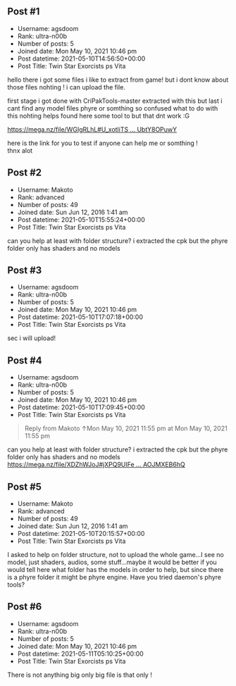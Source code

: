 ## Post #1
- Username: agsdoom
- Rank: ultra-n00b
- Number of posts: 5
- Joined date: Mon May 10, 2021 10:46 pm
- Post datetime: 2021-05-10T14:56:50+00:00
- Post Title: Twin Star Exorcists ps Vita

hello there i got some files i like to extract from game! but i dont know about those files nohting !  i can upload the file. 

first stage i got done  with CriPakTools-master  extracted with this but last i cant find any model files phyre  or somthing so confused what to do with this  nohting helps found here some tool to but that dnt work :G 

[https://mega.nz/file/WGIgRLhL#U_xotliTS ... UbtY8OPuwY](https://mega.nz/file/WGIgRLhL#U_xotliTStyZoti6kn20_lfV-0fIN5wTIUbtY8OPuwY)

here is the link for you to test  if anyone can help me or somthing !  
thnx alot
## Post #2
- Username: Makoto
- Rank: advanced
- Number of posts: 49
- Joined date: Sun Jun 12, 2016 1:41 am
- Post datetime: 2021-05-10T15:55:24+00:00
- Post Title: Twin Star Exorcists ps Vita

can you help at least with folder structure? i extracted the cpk but the phyre folder only has shaders and no models
## Post #3
- Username: agsdoom
- Rank: ultra-n00b
- Number of posts: 5
- Joined date: Mon May 10, 2021 10:46 pm
- Post datetime: 2021-05-10T17:07:18+00:00
- Post Title: Twin Star Exorcists ps Vita

sec i will upload!
## Post #4
- Username: agsdoom
- Rank: ultra-n00b
- Number of posts: 5
- Joined date: Mon May 10, 2021 10:46 pm
- Post datetime: 2021-05-10T17:09:45+00:00
- Post Title: Twin Star Exorcists ps Vita

> Reply from Makoto ↑Mon May 10, 2021 11:55 pm at Mon May 10, 2021 11:55 pm
>
> 
can you help at least with folder structure? i extracted the cpk but the phyre folder only has shaders and no models
[https://mega.nz/file/XDZhWJoJ#jXPQ9UIFe ... AOJMXEB6hQ](https://mega.nz/file/XDZhWJoJ#jXPQ9UIFeTlaFKBA5nUuSgbUE6O74lJ6QAOJMXEB6hQ)
## Post #5
- Username: Makoto
- Rank: advanced
- Number of posts: 49
- Joined date: Sun Jun 12, 2016 1:41 am
- Post datetime: 2021-05-10T20:15:57+00:00
- Post Title: Twin Star Exorcists ps Vita

I asked to help on folder structure, not to upload the whole game...I see no model, just shaders, audios, some stuff...maybe it would be better if you would tell here what folder has the models in order to help, but since there is a phyre folder it might be phyre engine. Have you tried daemon's phyre tools?
## Post #6
- Username: agsdoom
- Rank: ultra-n00b
- Number of posts: 5
- Joined date: Mon May 10, 2021 10:46 pm
- Post datetime: 2021-05-11T05:10:25+00:00
- Post Title: Twin Star Exorcists ps Vita

There is not anything big only big file is that only !
